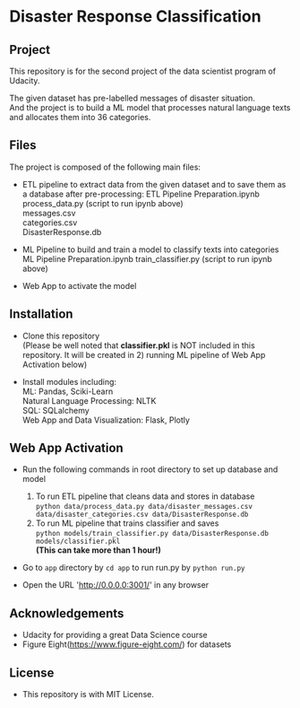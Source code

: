 # Disaster Response Classification

## Project

This repository is for the second project of the data scientist program of Udacity.

The given dataset has pre-labelled messages of disaster situation.  
And the project is to build a ML model that processes natural language texts  
and allocates them into 36 categories.  

## Files  

The project is composed of the following main files:  

* ETL pipeline to extract data from the given dataset and to save them as  
  a database after pre-processing:
  ETL Pipeline Preparation.ipynb  
  process_data.py (script to run ipynb above)  
  messages.csv   
  categories.csv   
  DisasterResponse.db
 
* ML Pipeline to build and train a model to classify texts into categories  
  ML Pipeline Preparation.ipynb
  train_classifier.py (script to run ipynb above)

* Web App to activate the model 

## Installation

* Clone this repository  
  (Please be well noted that **classifier.pkl** is NOT included in this repository.
  It will be created in 2) running ML pipeline of Web App Activation below)

* Install modules including:  
  ML: Pandas, Sciki-Learn  
  Natural Language Processing: NLTK  
  SQL: SQLalchemy  
  Web App and Data Visualization: Flask, Plotly  

## Web App Activation

* Run the following commands in root directory to set up database and model

    1) To run ETL pipeline that cleans data and stores in database  
        `python data/process_data.py data/disaster_messages.csv data/disaster_categories.csv data/DisasterResponse.db`
    2) To run ML pipeline that trains classifier and saves  
        `python models/train_classifier.py data/DisasterResponse.db models/classifier.pkl`  
        **(This can take more than 1 hour!)**

* Go to `app` directory by `cd app` to run run.py by `python run.py`  

* Open the URL 'http://0.0.0.0:3001/' in any browser

## Acknowledgements

* Udacity for providing a great Data Science course  
* Figure Eight(https://www.figure-eight.com/) for datasets

## License

* This repository is with MIT License.